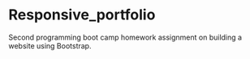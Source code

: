 # Responsive_portfolio
Second programming boot camp homework assignment on building a website using Bootstrap.
